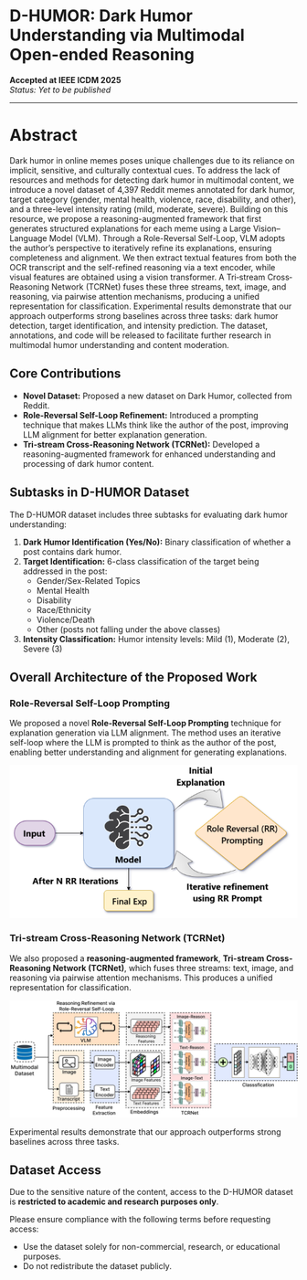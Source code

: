 # D-HUMOR: Dark Humor Understanding via Multimodal Open-ended Reasoning

**Accepted at IEEE ICDM 2025**  
*Status: Yet to be published*

---

# Abstract
Dark humor in online memes poses unique challenges due to its reliance on implicit, sensitive, and culturally contextual cues. To address the lack of resources and methods for detecting dark humor in multimodal content, we introduce a novel dataset of 4,397 Reddit memes annotated for dark humor, target category (gender, mental health, violence, race, disability, and other), and a three-level intensity rating (mild, moderate, severe). Building on this resource, we propose a reasoning-augmented framework that first generates structured explanations for each meme using a Large Vision–Language Model (VLM). Through a Role-Reversal Self-Loop, VLM adopts the author’s perspective to iteratively refine its explanations, ensuring completeness and alignment. We then extract textual features from both the OCR transcript and the self-refined reasoning via a text encoder, while visual features are obtained using a vision transformer. A Tri‐stream Cross‐Reasoning Network (TCRNet) fuses these three streams, text, image, and reasoning, via pairwise attention mechanisms, producing a unified representation for classification. Experimental results demonstrate that our approach outperforms strong baselines across three tasks: dark humor detection, target identification, and intensity prediction. The dataset, annotations, and code will be released to facilitate further research in multimodal humor understanding and content moderation.

## Core Contributions

- **Novel Dataset:** Proposed a new dataset on Dark Humor, collected from Reddit.  
- **Role-Reversal Self-Loop Refinement:** Introduced a prompting technique that makes LLMs think like the author of the post, improving LLM alignment for better explanation generation.  
- **Tri-stream Cross-Reasoning Network (TCRNet):** Developed a reasoning-augmented framework for enhanced understanding and processing of dark humor content.

## Subtasks in D-HUMOR Dataset

The D-HUMOR dataset includes three subtasks for evaluating dark humor understanding:

1. **Dark Humor Identification (Yes/No):** Binary classification of whether a post contains dark humor.  
2. **Target Identification:** 6-class classification of the target being addressed in the post:
   - Gender/Sex-Related Topics  
   - Mental Health  
   - Disability  
   - Race/Ethnicity  
   - Violence/Death  
   - Other (posts not falling under the above classes)  
3. **Intensity Classification:** Humor intensity levels: Mild (1), Moderate (2), Severe (3)  

## Overall Architecture of the Proposed Work

### Role-Reversal Self-Loop Prompting
We proposed a novel **Role-Reversal Self-Loop Prompting** technique for explanation generation via LLM alignment. The method uses an iterative self-loop where the LLM is prompted to think as the author of the post, enabling better understanding and alignment for generating explanations.  

![Role-Reversal Self-Loop](Images/Role-Reversal%20Self-Loop.png)

### Tri-stream Cross-Reasoning Network (TCRNet)
We also proposed a **reasoning-augmented framework**, **Tri-stream Cross-Reasoning Network (TCRNet)**, which fuses three streams: text, image, and reasoning via pairwise attention mechanisms. This produces a unified representation for classification.  

![TCRNet Architecture](Images/TCRNet%20Architecture.jpg)

Experimental results demonstrate that our approach outperforms strong baselines across three tasks.

## Dataset Access

Due to the sensitive nature of the content, access to the D-HUMOR dataset is **restricted to academic and research purposes only**.  

Please ensure compliance with the following terms before requesting access:  

- Use the dataset solely for non-commercial, research, or educational purposes.  
- Do not redistribute the dataset publicly.  


